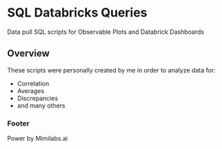 # SQL Databricks Queries

Data pull SQL scripts for Observable Plots and Databrick Dashboards

## Overview

These scripts were personally created by me in order to analyze data for:

- Correlation
- Averages
- Discrepancies
- and many others

### Footer

Power by Mimilabs.ai
